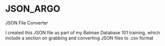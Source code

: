 JSON_ARGO
=========

JSON File Converter

I created this JSON file as part of my Batman Database 101 training, 
which include a section on grabbing and converting JSON files to .csv format
